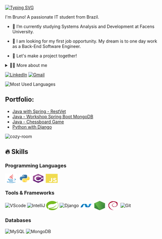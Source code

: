 <!-- Title -->
[![Typing SVG](https://readme-typing-svg.herokuapp.com?font=Fira+Code&pause=1000&color=57a5fd&random=false&width=435&height=30&lines=Hello%2C+World!+%F0%9F%91%8B)](https://git.io/typing-svg)

<!-- Presentation -->
<p>
        I'm Bruno! A passionate IT student from Brazil.

  - 🌱 I’m currently studying Systems Analysis and Development at Facens University.

  - 🔭 I am looking for my first job opportunity. My dream is to one day work as a Back-End Software Engineer.

  - 🚀 Let's make a project together!
</p>

<!-- Dropdown -->
<details>
  <summary>👨‍💻 More about me</summary>

  - 💬 I am 24 years old, currently living in Sorocaba, São Paulo. I have fluency in English and have experience with Java, Spring, SQL, Python, and JavaScript through academic and personal projects.

  - ⚡ I enjoy reading, whether it's a good book, manga, or comics, as well as watching movies and playing games! I believe that our personal interests contribute to a more refined perception of things and problem-solving.
</details>

<!-- Links -->
[![LinkedIn](https://img.shields.io/badge/LinkedIn-0077B5?style=for-the-badge&logo=linkedin&logoColor=white)](https://www.linkedin.com/in/bruno-cadoma)
[![Gmail](https://img.shields.io/badge/Gmail-D14836?style=for-the-badge&logo=gmail&logoColor=white)](mailto:bruno.cadoma@gmail.com)

<!-- GithubStats 
![Araujocode GitHub stats](https://github-readme-stats.vercel.app/api?username=araujocode&show_icons=true&theme=radical)
-->

<div>
         <img src="https://github-readme-stats.vercel.app/api/top-langs/?username=araujocode&layout=compact&hide_border=true&bg_color=212121&text_color=f4f5f6&title_color=5CFFFC" height="180em" alt="Most Used Languages">
</div>

<!-- Portfolio -->
## Portfolio:
- [Java with Spring - RestVet](https://github.com/araujocode/RestVet)
- [Java - Workshop Spring Boot MongoDB](https://github.com/)
- [Java - Chessboard Game](https://github.com/)
- [Python with Django](https://github.com/)

<!-- GIF -->
![cozy-room](https://github.com/araujocode/araujocode/assets/125917112/cced781a-ed6d-46b0-b9fe-69726f65a02d)

## 🔥 Skills
<!-- Skills: Programming Languages -->
  <div style="flex-basis: 48%;">
    <h3>Programming Languages</h3>
    <img align="center" alt="Java" height="30" width="40" src="https://raw.githubusercontent.com/devicons/devicon/master/icons/java/java-original.svg">
    <img align="center" alt="Python" height="30" width="40" src="https://raw.githubusercontent.com/devicons/devicon/master/icons/python/python-original.svg">
    <img align="center" alt="C#" height="30" width="40" src="https://raw.githubusercontent.com/devicons/devicon/master/icons/csharp/csharp-original.svg">
    <img align="center" alt="JavaScript" height="30" width="40" src="https://raw.githubusercontent.com/devicons/devicon/master/icons/javascript/javascript-plain.svg">
  </div>
  
  <!-- Skills: Tools & Frameworks -->
  <div style="flex-basis: 48%;">
    <h3>Tools & Frameworks</h3>
    <img align="center" alt="VScode" height="30" width="40" src="https://cdn.jsdelivr.net/gh/devicons/devicon/icons/vscode/vscode-original.svg">
    <img align="center" alt="IntelliJ" height="30" width="40" src="https://cdn.jsdelivr.net/gh/devicons/devicon/icons/intellij/intellij-original.svg">
    <img align="center" alt="Spring" height="30" width="40" src="https://raw.githubusercontent.com/devicons/devicon/master/icons/spring/spring-original.svg">
    <img align="center" alt="Django" height="30" width="40" src="https://cdn.jsdelivr.net/gh/devicons/devicon/icons/django/django-plain.svg">
    <img align="center" alt=".NET" height="30" width="40" src="https://raw.githubusercontent.com/devicons/devicon/master/icons/dot-net/dot-net-original.svg">    
    <img align="center" alt="Node.js" height="30" width="40" src="https://raw.githubusercontent.com/devicons/devicon/master/icons/nodejs/nodejs-original.svg">
    <img align="center" alt="Linux" height="30" width="40" src="https://raw.githubusercontent.com/devicons/devicon/master/icons/debian/debian-original.svg">
    <img align="center" alt="Git" height="30" width="40" src="https://cdn.jsdelivr.net/gh/devicons/devicon/icons/git/git-original.svg">
  </div>

 <!-- DBMS -->
  <div style="flex-basis: 48%;">
    <h3>Databases</h3>
    <img align="center" alt="MySQL" height="30" width="40" src="https://cdn.jsdelivr.net/gh/devicons/devicon/icons/mysql/mysql-original.svg" height="40" alt="mysql logo"  />
    <img align="center" alt="MongoDB" height="30" width="40" src="https://cdn.jsdelivr.net/gh/devicons/devicon/icons/mongodb/mongodb-original.svg">
  </div>


